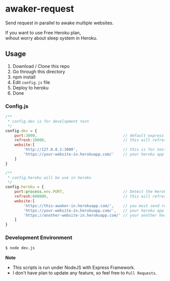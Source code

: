 # awaker-request
Send request in parallel to awake multiple websites.  

If you want to use Free Heroku plan,  
wihout worry about sleep system in Heroku.

## Usage
1. Download / Clone this repo
2. Go through this directory
3. npm install
4. Edit `config.js` file
5. Deploy to heroku
6. Done

### Config.js
```javascript
/**
 * config.dev is for development test
 */
config.dev = {
    port:3000,                                      // default express server port is 3000
    refresh:10000,                                  // this will refresh for each 10 seconds
    website:[
        'http://127.0.0.1:3000',                    // this is for test to send request to your localhost
        'https://your-website-in.herokuapp.com/'    // your heroku app website
    ]
}

/**
 * config.heroku will be use in heroku
 */
config.heroku = {
    port:process.env.PORT,                          // Detect the Heroku PORT (don't change this)
    refresh:600000,                                 // this will refresh for each 10 minutes
    website:[
        'https://this-awaker-in.herokuapp.com/',    // you must send request into this app to prevent sleep
        'https://your-website-in.herokuapp.com/',   // your heroku app website
        'https://another-website-in.herokuapp.com/' // your another heroku app website if any
    ]
}
```

### Development Environment
```bash
$ node dev.js
```

**Note**
- This scripts is run under NodeJS with Express Framework.
- I don't have plan to update any feature, so feel free to `Pull Requests`.